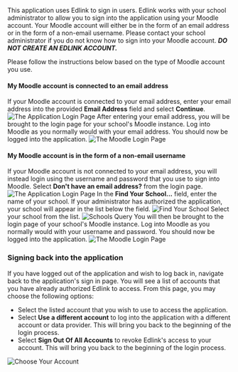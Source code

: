 This application uses Edlink to sign in users. Edlink works with your school administrator to allow you to sign into the application using your Moodle account. Your Moodle account will either be in the form of an email address or in the form of a non-email username. Please contact your school administrator if you do not know how to sign into your Moodle account. ***DO NOT CREATE AN EDLINK ACCOUNT.***

Please follow the instructions below based on the type of Moodle account you use.

#### My Moodle account is connected to an email address
If your Moodle account is connected to your email address, enter your email address into the provided **Email Address** field and select **Continue**.
<img class="block" src="https://edlink.github.io/docs/media/dashboard/school/log-in-screen.jpg" alt="The Application Login Page" />
After entering your email address, you will be brought to the login page for your school's Moodle instance. Log into Moodle as you normally would with your email address. You should now be logged into the application.
<img class="block" src="https://edlink.github.io/docs/media/dashboard/school/moodle-login.jpg" alt="The Moodle Login Page" />

#### My Moodle account is in the form of a non-email username
If your Moodle account is not connected to your email address, you will instead login using the username and password that you use to sign into Moodle. Select **Don't have an email address?** from the login page.
<img class="block" src="https://edlink.github.io/docs/media/dashboard/school/log-in-screen.jpg" alt="The Application Login Page" />
In the **Find Your School...** field, enter the name of your school. If your administrator has authorized the application, your school will appear in the list below the field.
<img class="block" src="https://edlink.github.io/docs/media/dashboard/school/find-your-school.jpg" alt="Find Your School" />
Select your school from the list.
<img class="block" src="https://edlink.github.io/docs/media/dashboard/school/edlink-school.jpg" alt="Schools Query" />
You will then be brought to the login page of your school's Moodle instance. Log into Moodle as you normally would with your username and password. You should now be logged into the application.
<img class="block" src="https://edlink.github.io/docs/media/dashboard/school/moodle-login.jpg" alt="The Moodle Login Page" />

### Signing back into the application
If you have logged out of the application and wish to log back in, navigate back to the application's sign in page. You will see a list of accounts that you have already authorized Edlink to access.
From this page, you may choose the following options:
- Select the listed account that you wish to use to access the application.
- Select **Use a different account** to log into the application with a different account or data provider. This will bring you back to the beginning of the login process.
- Select **Sign Out Of All Accounts** to revoke Edlink's access to your account. This will bring you back to the beginning of the login process.
<img class="block" src="https://edlink.github.io/docs/media/dashboard/school/moodle-choose-account.jpg" alt="Choose Your Account" />